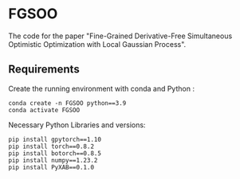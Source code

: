 # FGSOO

The code for the paper "Fine-Grained Derivative-Free Simultaneous Optimistic Optimization with Local Gaussian Process".

## Requirements

Create the running environment with conda and Python : 

```shell
conda create -n FGSOO python==3.9
conda activate FGSOO
```

Necessary Python Libraries and versions: 

```shell
pip install gpytorch==1.10
pip install torch==0.8.2
pip install botorch==0.8.5
pip install numpy==1.23.2
pip install PyXAB==0.1.0
```
